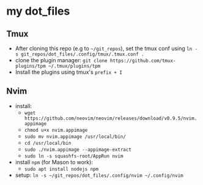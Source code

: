 # my dot_files
## Tmux
- After cloning this repo (e.g to `~/git_repos`), set the tmux conf using `ln -s git_repos/dot_files/.config/tmux/.tmux.conf .`
- clone the plugin manager: `git clone https://github.com/tmux-plugins/tpm ~/.tmux/plugins/tpm`
- Install the plugins using tmux's `prefix + I`
## Nvim
- install:
  - `wget https://github.com/neovim/neovim/releases/download/v0.9.5/nvim.appimage`
  - `chmod u+x nvim.appimage`
  - `sudo mv nvim.appimage /usr/local/bin/`
  - `cd /usr/local/bin`
  - `sudo ./nvim.appimage --appimage-extract`
  - `sudo ln -s squashfs-root/AppRun nvim`
- install `npm` (for Mason to work):
  - `sudo apt install nodejs npm`
- setup: `ln -s ~/git_repos/dot_files/.config/nvim ~/.config/nvim` 
